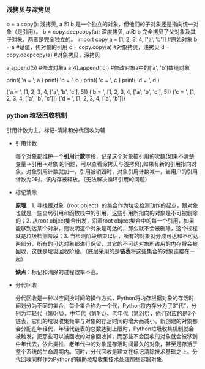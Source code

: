 ### 浅拷贝与深拷贝
b = a.copy(): 浅拷贝, a 和 b 是一个独立的对象，但他们的子对象还是指向统一对象（是引用）。
b = copy.deepcopy(a): 深度拷贝, a 和 b 完全拷贝了父对象及其子对象，两者是完全独立的。
import copy
a = [1, 2, 3, 4, ['a', 'b']] #原始对象
b = a                       #赋值，传对象的引用
c = copy.copy(a)            #对象拷贝，浅拷贝
d = copy.deepcopy(a)        #对象拷贝，深拷贝

a.append(5)                 #修改对象a
a[4].append('c')            #修改对象a中的['a', 'b']数组对象

print( 'a = ', a )
print( 'b = ', b )
print( 'c = ', c )
print( 'd = ', d )

('a = ', [1, 2, 3, 4, ['a', 'b', 'c'], 5])
('b = ', [1, 2, 3, 4, ['a', 'b', 'c'], 5])
('c = ', [1, 2, 3, 4, ['a', 'b', 'c']])
('d = ', [1, 2, 3, 4, ['a', 'b']])



### python 垃圾回收机制

引用计数为主，标记-清除和分代回收为辅

- 引用计数

  每个对象都维护一个**引用计数**字段，记录这个对象被引用的次数(如果不清楚变量->引用->对象 的问题，可以查看深拷贝与浅拷贝),如果有新的引用指向对象，对象引用计数就加一，引用被销毁时，对象引用计数减一，当用户的引用计数为0时，该内存被释放。（无法解决循环引用的问题）

- 标记清除

  **原理**：1. 寻找跟对象（root object）的集合作为垃圾检测动作的起点，跟对象也就是一些全局引用和函数栈中的引用，这些引用所指向的对象是不可被删除的；2. 从root object集合出发，沿着root object集合中的每一个引用，如果能够到达某个对象，则说明这个对象是可达的，那么就不会被删除，这个过程就是垃圾检测阶段；3. 当检测阶段结束以后，所有的对象就分成可达和不可达两部分，所有的可达对象都进行保留，其它的不可达对象所占用的内存将会被回收，这就是垃圾回收阶段。（底层采用的是**链表**将这些集合的对象连接在一起）

  **缺点**：标记和清除的过程效率不高。

- 分代回收

  分代回收是一种以空间换时间的操作方式，Python将内存根据对象的存活时间划分为不同的集合，每个集合称为一个代，Python将内存分为了3“代”，分别为年轻代（第0代）、中年代（第1代）、老年代（第2代），他们对应的是3个链表，它们的垃圾收集频率与对象的存活时间的增大而减小。新创建的对象都会分配在年轻代，年轻代链表的总数达到上限时，Python垃圾收集机制就会被触发，把那些可以被回收的对象回收掉，而那些不会回收的对象就会被移到中年代去，依此类推，老年代中的对象是存活时间最久的对象，甚至是存活于整个系统的生命周期内。同时，分代回收是建立在标记清除技术基础之上。分代回收同样作为Python的辅助垃圾收集技术处理那些容器对象.